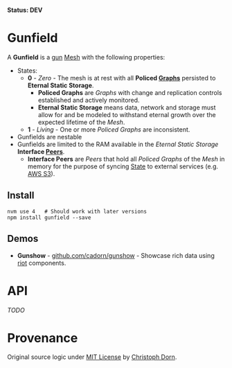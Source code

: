**Status: DEV**

Gunfield
========

A **Gunfield** is a [gun](https://github.com/amark/gun) [Mesh](https://github.com/amark/gun/wiki/Glossary) with the following properties:

  * States:
    * **0** - *Zero* - The mesh is at rest with all **Policed [Graphs](https://github.com/amark/gun/wiki/Glossary)**
       persisted to **Eternal Static Storage**.
      * **Policed Graphs** are *Graphs* with change and replication controls established and actively monitored.
      * **Eternal Static Storage** means data, network and storage must allow for and be modeled to withstand eternal
        growth over the expected lifetime of the *Mesh*.
    * **1** - *Living* - One or more *Policed Graphs* are inconsistent.
  * Gunfields are nestable
  * Gunfields are limited to the RAM available in the *Eternal Static Storage* **Interface [Peers](https://github.com/amark/gun/wiki/Glossary)**.
    * **Interface Peers** are *Peers* that hold all *Policed Graphs* of the *Mesh* in memory for the purpose of syncing
      [State](https://github.com/amark/gun/wiki/Glossary) to external services (e.g. [AWS S3](https://aws.amazon.com/s3/)).

Install
-------

    nvm use 4   # Should work with later versions
    npm install gunfield --save

Demos
-----

  * **Gunshow** - [github.com/cadorn/gunshow](https://github.com/cadorn/gunshow) - Showcase rich data using [riot](http://riotjs.com/) components.


API
===

*TODO*


Provenance
==========

Original source logic under [MIT License](https://opensource.org/licenses/MIT) by [Christoph Dorn](http://christophdorn.com).
